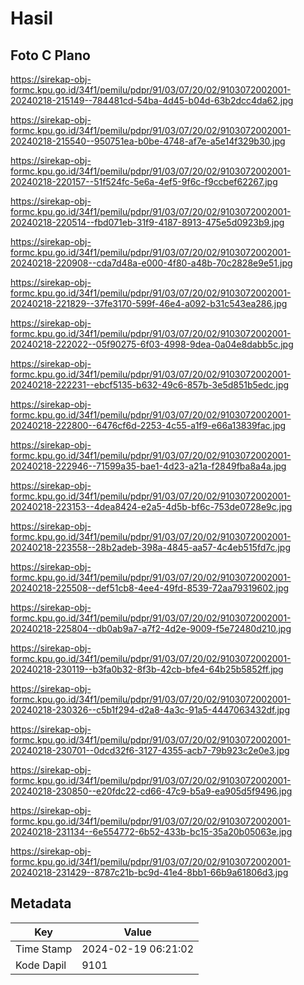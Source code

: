 # Hasil

## Foto C Plano

https://sirekap-obj-formc.kpu.go.id/34f1/pemilu/pdpr/91/03/07/20/02/9103072002001-20240218-215149--784481cd-54ba-4d45-b04d-63b2dcc4da62.jpg

https://sirekap-obj-formc.kpu.go.id/34f1/pemilu/pdpr/91/03/07/20/02/9103072002001-20240218-215540--950751ea-b0be-4748-af7e-a5e14f329b30.jpg

https://sirekap-obj-formc.kpu.go.id/34f1/pemilu/pdpr/91/03/07/20/02/9103072002001-20240218-220157--51f524fc-5e6a-4ef5-9f6c-f9ccbef62267.jpg

https://sirekap-obj-formc.kpu.go.id/34f1/pemilu/pdpr/91/03/07/20/02/9103072002001-20240218-220514--fbd071eb-31f9-4187-8913-475e5d0923b9.jpg

https://sirekap-obj-formc.kpu.go.id/34f1/pemilu/pdpr/91/03/07/20/02/9103072002001-20240218-220908--cda7d48a-e000-4f80-a48b-70c2828e9e51.jpg

https://sirekap-obj-formc.kpu.go.id/34f1/pemilu/pdpr/91/03/07/20/02/9103072002001-20240218-221829--37fe3170-599f-46e4-a092-b31c543ea286.jpg

https://sirekap-obj-formc.kpu.go.id/34f1/pemilu/pdpr/91/03/07/20/02/9103072002001-20240218-222022--05f90275-6f03-4998-9dea-0a04e8dabb5c.jpg

https://sirekap-obj-formc.kpu.go.id/34f1/pemilu/pdpr/91/03/07/20/02/9103072002001-20240218-222231--ebcf5135-b632-49c6-857b-3e5d851b5edc.jpg

https://sirekap-obj-formc.kpu.go.id/34f1/pemilu/pdpr/91/03/07/20/02/9103072002001-20240218-222800--6476cf6d-2253-4c55-a1f9-e66a13839fac.jpg

https://sirekap-obj-formc.kpu.go.id/34f1/pemilu/pdpr/91/03/07/20/02/9103072002001-20240218-222946--71599a35-bae1-4d23-a21a-f2849fba8a4a.jpg

https://sirekap-obj-formc.kpu.go.id/34f1/pemilu/pdpr/91/03/07/20/02/9103072002001-20240218-223153--4dea8424-e2a5-4d5b-bf6c-753de0728e9c.jpg

https://sirekap-obj-formc.kpu.go.id/34f1/pemilu/pdpr/91/03/07/20/02/9103072002001-20240218-223558--28b2adeb-398a-4845-aa57-4c4eb515fd7c.jpg

https://sirekap-obj-formc.kpu.go.id/34f1/pemilu/pdpr/91/03/07/20/02/9103072002001-20240218-225508--def51cb8-4ee4-49fd-8539-72aa79319602.jpg

https://sirekap-obj-formc.kpu.go.id/34f1/pemilu/pdpr/91/03/07/20/02/9103072002001-20240218-225804--db0ab9a7-a7f2-4d2e-9009-f5e72480d210.jpg

https://sirekap-obj-formc.kpu.go.id/34f1/pemilu/pdpr/91/03/07/20/02/9103072002001-20240218-230119--b3fa0b32-8f3b-42cb-bfe4-64b25b5852ff.jpg

https://sirekap-obj-formc.kpu.go.id/34f1/pemilu/pdpr/91/03/07/20/02/9103072002001-20240218-230326--c5b1f294-d2a8-4a3c-91a5-4447063432df.jpg

https://sirekap-obj-formc.kpu.go.id/34f1/pemilu/pdpr/91/03/07/20/02/9103072002001-20240218-230701--0dcd32f6-3127-4355-acb7-79b923c2e0e3.jpg

https://sirekap-obj-formc.kpu.go.id/34f1/pemilu/pdpr/91/03/07/20/02/9103072002001-20240218-230850--e20fdc22-cd66-47c9-b5a9-ea905d5f9496.jpg

https://sirekap-obj-formc.kpu.go.id/34f1/pemilu/pdpr/91/03/07/20/02/9103072002001-20240218-231134--6e554772-6b52-433b-bc15-35a20b05063e.jpg

https://sirekap-obj-formc.kpu.go.id/34f1/pemilu/pdpr/91/03/07/20/02/9103072002001-20240218-231429--8787c21b-bc9d-41e4-8bb1-66b9a61806d3.jpg


## Metadata

| Key        | Value               |
| ---------- | ------------------- |
| Time Stamp | 2024-02-19 06:21:02 |
| Kode Dapil | 9101                |




